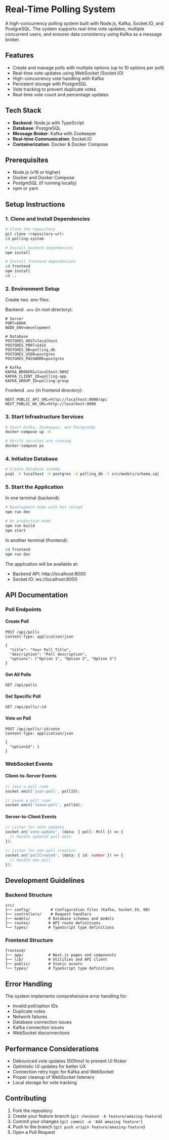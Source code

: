 # Real-Time Polling System

A high-concurrency polling system built with Node.js, Kafka, Socket.IO, and PostgreSQL. The system supports real-time vote updates, multiple concurrent users, and ensures data consistency using Kafka as a message broker.

## Features

- Create and manage polls with multiple options (up to 10 options per poll)
- Real-time vote updates using WebSocket (Socket.IO)
- High-concurrency vote handling with Kafka
- Persistent storage with PostgreSQL
- Vote tracking to prevent duplicate votes
- Real-time vote count and percentage updates

## Tech Stack

- **Backend**: Node.js with TypeScript
- **Database**: PostgreSQL
- **Message Broker**: Kafka with Zookeeper
- **Real-time Communication**: Socket.IO
- **Containerization**: Docker & Docker Compose

## Prerequisites

- Node.js (v16 or higher)
- Docker and Docker Compose
- PostgreSQL (if running locally)
- npm or yarn

## Setup Instructions

### 1. Clone and Install Dependencies

```bash
# Clone the repository
git clone <repository-url>
cd polling-system

# Install backend dependencies
npm install

# Install frontend dependencies
cd frontend
npm install
cd ..
```

### 2. Environment Setup

Create two .env files:

Backend `.env` (in root directory):
```env
# Server
PORT=8000
NODE_ENV=development

# Database
POSTGRES_HOST=localhost
POSTGRES_PORT=5432
POSTGRES_DB=polling_db
POSTGRES_USER=postgres
POSTGRES_PASSWORD=postgres

# Kafka
KAFKA_BROKERS=localhost:9092
KAFKA_CLIENT_ID=polling-app
KAFKA_GROUP_ID=polling-group
```

Frontend `.env` (in frontend directory):
```env
NEXT_PUBLIC_API_URL=http://localhost:8000/api
NEXT_PUBLIC_WS_URL=http://localhost:8000
```

### 3. Start Infrastructure Services

```bash
# Start Kafka, Zookeeper, and PostgreSQL
docker-compose up -d

# Verify services are running
docker-compose ps
```

### 4. Initialize Database

```bash
# Create database schema
psql -h localhost -U postgres -d polling_db -f src/models/schema.sql
```

### 5. Start the Application

In one terminal (backend):
```bash
# Development mode with hot reload
npm run dev

# Or production mode
npm run build
npm start
```

In another terminal (frontend):
```bash
cd frontend
npm run dev
```

The application will be available at:
- Backend API: http://localhost:8000
- Socket.IO: ws://localhost:8000

## API Documentation

### Poll Endpoints

#### Create Poll
```http
POST /api/polls
Content-Type: application/json

{
  "title": "Your Poll Title",
  "description": "Poll description",
  "options": ["Option 1", "Option 2", "Option 3"]
}
```

#### Get All Polls
```http
GET /api/polls
```

#### Get Specific Poll
```http
GET /api/polls/:id
```

#### Vote on Poll
```http
POST /api/polls/:id/vote
Content-Type: application/json

{
  "optionId": 1
}
```

### WebSocket Events

#### Client-to-Server Events

```typescript
// Join a poll room
socket.emit('join-poll', pollId);

// Leave a poll room
socket.emit('leave-poll', pollId);
```

#### Server-to-Client Events

```typescript
// Listen for vote updates
socket.on('vote-update', (data: { poll: Poll }) => {
  // Handle updated poll data
});

// Listen for new poll creation
socket.on('pollCreated', (data: { id: number }) => {
  // Handle new poll
});
```

## Development Guidelines

### Backend Structure
```
src/
├── config/         # Configuration files (Kafka, Socket.IO, DB)
├── controllers/    # Request handlers
├── models/        # Database schemas and models
├── routes/        # API route definitions
└── types/         # TypeScript type definitions
```

### Frontend Structure
```
frontend/
├── app/           # Next.js pages and components
├── lib/           # Utilities and API client
├── public/        # Static assets
└── types/         # TypeScript type definitions
```

## Error Handling

The system implements comprehensive error handling for:
- Invalid poll/option IDs
- Duplicate votes
- Network failures
- Database connection issues
- Kafka connection issues
- WebSocket disconnections

## Performance Considerations

- Debounced vote updates (500ms) to prevent UI flicker
- Optimistic UI updates for better UX
- Connection retry logic for Kafka and WebSocket
- Proper cleanup of WebSocket listeners
- Local storage for vote tracking

## Contributing

1. Fork the repository
2. Create your feature branch (`git checkout -b feature/amazing-feature`)
3. Commit your changes (`git commit -m 'Add amazing feature'`)
4. Push to the branch (`git push origin feature/amazing-feature`)
5. Open a Pull Request
